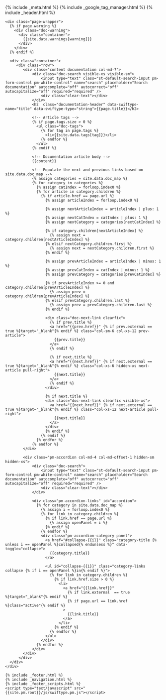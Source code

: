 <!DOCTYPE html>
<html lang="en">
{% include _meta.html %}
<body class="<%= current.source %> regular">
    {% include _google_tag_manager.html %}
    {% include _header.html %}

    <div class="page-wrapper">
      {% if page.warning %}
        <div class="doc-warning">
          <div class="container">
            {{site.data.warnings[warning]}}
          </div>
        </div>
      {% endif %}

      <div class="container">
         <div class="row">
            <div class="content documentation col-md-7">
                <div class="doc-search visible-xs visible-sm">
                    <input type="text" class="st-default-search-input pm-form-control pm-white-control" name="search" placeholder="Search documentation" autocomplete="off" autocorrect="off" autocapitalize="off" required="required" />
                    <div class="clear-text"></div>
                </div>
                <h2  class="documentation-header" data-swiftype-name="title" data-swiftype-type="string">{{page.title}}</h2>

                <!-- Article tags -->
                {% if page.tags.size > 0 %}
                  <ul class="doc-tags">
                    {% for tag in page.tags %}
                      <li>{{site.data.tags[tag]}}</li>
                    {% endfor %}
                  </ul>
                {% endif %}

                <!-- Documentation article body -->
                {{content}}

                <!-- Populate the next and previous links based on site.data.doc_map -->
                {% assign categories = site.data.doc_map %}
                {% for category in categories %}
                  {% assign catIndex = forloop.index0 %}
                  {% for article in category.children %}
                    {% if article.href == page.url %}
                      {% assign articleIndex = forloop.index0 %}

                      {% assign nextArticleIndex = articleIndex | plus: 1 %}
                      {% assign nextCatIndex = catIndex | plus: 1 %}
                      {% assign nextCategory = categories[nextCatIndex] %}

                      {% if category.children[nextArticleIndex] %}
                        {% assign next = category.children[nextArticleIndex] %}
                      {% elsif nextCategory.children.first %}
                        {% assign next = nextCategory.children.first %}
                      {% endif %}

                      {% assign prevArticleIndex = articleIndex | minus: 1 %}
                      {% assign prevCatIndex = catIndex | minus: 1 %}
                      {% assign prevCategory = categories[prevCatIndex] %}

                      {% if prevArticleIndex >= 0 and category.children[prevArticleIndex] %}
                        {% assign prev = category.children[prevArticleIndex] %}
                      {% elsif prevCategory.children.last %}
                        {% assign prev = prevCategory.children.last %}
                      {% endif %}

                      <div class="doc-next-link clearfix">
                        {% if prev.title %}
                        <a href="{{prev.href}}" {% if prev.external == true %}target="_blank"{% endif %} class="col-sm-6 col-xs-12 prev-article">
                          {{prev.title}}
                        </a>
                        {% endif %}

                        {% if next.title %}
                        <a href="{{next.href}}" {% if next.external == true %}target="_blank"{% endif %} class="col-xs-6 hidden-xs next-article pull-right">
                          {{next.title}}
                        </a>
                        {% endif %}
                      </div>

                      {% if next.title %}
                      <div class="doc-next-link clearfix visible-xs">
                        <a href="{{next.href}}" {% if next.external == true %}target="_blank"{% endif %} class="col-xs-12 next-article pull-right">
                          {{next.title}}
                        </a>
                      </div>
                      {% endif %}
                    {% endif %}
                  {% endfor %}
                {% endfor %}
            </div>

            <div class="pm-accordion col-md-4 col-md-offset-1 hidden-sm hidden-xs">
                <div class="doc-search">
                    <input type="text" class="st-default-search-input pm-form-control pm-white-control" name="search" placeholder="Search documentation" autocomplete="off" autocorrect="off" autocapitalize="off" required="required" />
                    <div class="clear-text"></div>
                </div>

                <div class="pm-accordion-links" id="accordion">
                  {% for category in site.data.doc_map %}
                    {% assign i = forloop.index0 %}
                    {% for link in category.children %}
                      {% if link.href == page.url %}
                        {% assign openPanel = i %}
                      {% endif %}
                    {% endfor %}
                    <div class="pm-accordion-category panel">
                      <a href="#collapse-{{i}}" class="category-title {% unless i == openPanel %}collapsed{% endunless %}" data-toggle="collapse">
                        {{category.title}}
                      </a>

                      <ul id="collapse-{{i}}" class="category-links collapse {% if i == openPanel %}in{% endif %}">
                        {% for link in category.children %}
                          {% if link.href.size > 0 %}
                            <li>
                              <a href="{{link.href}}"
                                {% if link.external  == true %}target="_blank"{% endif %}
                                {% if page.url == link.href %}class="active"{% endif %}
                              >
                                {{link.title}}
                              </a>
                            </li>
                          {% endif %}
                        {% endfor %}
                      </ul>
                    </div>
                  {% endfor %}
                </div>
            </div>
          </div>
      </div>
    </div>

    {% include _footer.html %}
    {% include _navigation.html %}
    {% include _footer_scripts.html %}
    <script type="text/javascript" src="{{site.pm.root}}/js/swiftype.pm.js"></script>
  </body>
</html>
